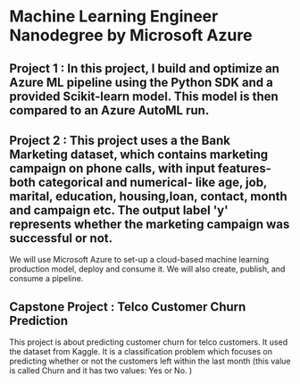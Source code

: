 # Machine Learning Engineer Nanodegree by Microsoft Azure

## Project 1 :  In this project, I build and optimize an Azure ML pipeline using the Python SDK and a provided Scikit-learn model. This model is then compared to an Azure AutoML run.

## Project 2 : This project uses a the Bank Marketing dataset, which contains marketing campaign on phone calls, with input features-both categorical and numerical- like age, job, marital, education, housing,loan, contact, month and campaign etc. The output label 'y' represents whether the marketing campaign was successful or not. 
 We will use Microsoft Azure to set-up a cloud-based machine learning production model, deploy and consume it. We will also create, publish, and consume a pipeline.

## Capstone Project : Telco Customer Churn Prediction
This project is about predicting customer churn for telco customers. It used the dataset from Kaggle. It is a classification problem which focuses on predicting whether or not the customers left within the last month (this value is called Churn and it has two values: Yes or No. )
